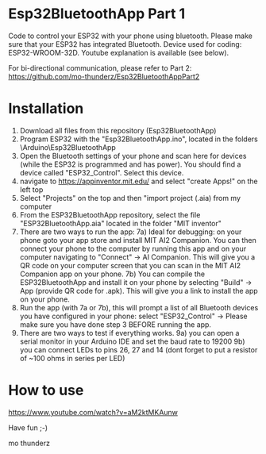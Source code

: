 # Esp32BluetoothApp Part 1
Code to control your ESP32 with your phone using bluetooth. Please make sure that your ESP32 has integrated Bluetooth. Device used for coding: ESP32-WROOM-32D. Youtube explanation is available (see below).

For bi-directional communication, please refer to Part 2:
https://github.com/mo-thunderz/Esp32BluetoothAppPart2

# Installation
1) Download all files from this repository (Esp32BluetoothApp)
2) Program ESP32 with the "Esp32BluetoothApp.ino", located in the folders \Arduino\Esp32BluetoothApp
3) Open the Bluetooth settings of your phone and scan here for devices (while the ESP32 is programmed and has power). You should find a device called "ESP32_Control". Select this device.
4) navigate to https://appinventor.mit.edu/ and select "create Apps!" on the left top
5) Select "Projects" on the top and then "import project (.aia) from my computer
6) From the ESP32BluetoothApp repository, select the file "ESP32BluetoothApp.aia" located in the folder "MIT inventor"
7) There are two ways to run the app:
7a) Ideal for debugging: on your phone goto your app store and install MIT AI2 Companion. You can then connect your phone to the computer by running this app and on your computer navigating to "Connect" -> AI Companion. This will give you a QR code on your computer screen that you can scan in the MIT AI2 Companion app on your phone.
7b) You can compile the ESP32BluetoothApp and install it on your phone by selecting "Build" -> App (provide QR code for .apk). This will give you a link to install the app on your phone.
8) Run the app (with 7a or 7b), this will prompt a list of all Bluetooth devices you have configured in your phone: select "ESP32_Control" -> Please make sure you have done step 3 BEFORE running the app.
9) There are two ways to test if everything works. 
9a) you can open a serial monitor in your Arduino IDE and set the baud rate to 19200
9b) you can connect LEDs to pins 26, 27 and 14 (dont forget to put a resistor of ~100 ohms in series per LED)

# How to use
https://www.youtube.com/watch?v=aM2ktMKAunw

Have fun ;-)

mo thunderz
